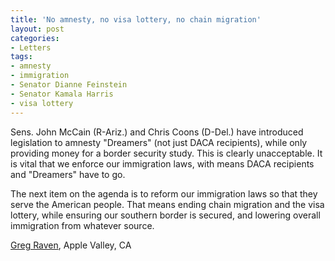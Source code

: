 ```yaml
---
title: 'No amnesty, no visa lottery, no chain migration'
layout: post
categories:
- Letters
tags:
- amnesty
- immigration
- Senator Dianne Feinstein
- Senator Kamala Harris
- visa lottery
---
```


Sens. John McCain (R-Ariz.) and Chris Coons (D-Del.) have introduced legislation to amnesty "Dreamers" (not just DACA recipients), while only providing money for a border security study. This is clearly unacceptable. It is vital that we enforce our immigration laws, with means DACA recipients and "Dreamers" have to go.

The next item on the agenda is to reform our immigration laws so that they serve the American people. That means ending chain migration and the visa lottery, while ensuring our southern border is secured, and lowering overall immigration from whatever source.

[Greg Raven](https://www.gregraven.org/), Apple Valley, CA
